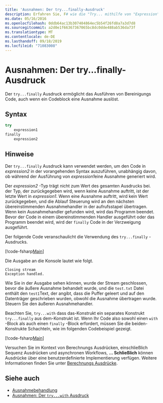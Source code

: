 ```yaml
---
title: 'Ausnahmen: Der try...finally-Ausdruck'
description: Erfahren Sie, F# wie die "Try... mithilfe von "Expression" können Sie auch dann Bereinigungs Code ausführen, wenn ein Codeblock eine Ausnahme auslöst.
ms.date: 05/16/2016
ms.openlocfilehash: 0ddb64ac13b307404864ec5b54f26fd8a7a3d7d8
ms.sourcegitcommit: a2d0e1f66367367065bc8dc0dde488ab536da73f
ms.translationtype: MT
ms.contentlocale: de-DE
ms.lasthandoff: 09/18/2019
ms.locfileid: "71083008"
---
```

# <a name="exceptions-the-tryfinally-expression"></a>Ausnahmen: Der try...finally-Ausdruck

Der `try...finally` Ausdruck ermöglicht das Ausführen von Bereinigungs Code, auch wenn ein Codeblock eine Ausnahme auslöst.

## <a name="syntax"></a>Syntax

```fsharp
try
    expression1
finally
    expression2
```

## <a name="remarks"></a>Hinweise

Der `try...finally` Ausdruck kann verwendet werden, um den Code in *expression2* in der vorangehenden Syntax auszuführen, unabhängig davon, ob während der Ausführung von *expression1*eine Ausnahme generiert wird.

Der *expression2* -Typ trägt nicht zum Wert des gesamten Ausdrucks bei. der Typ, der zurückgegeben wird, wenn keine Ausnahme auftritt, ist der letzte Wert in *expression1*. Wenn eine Ausnahme auftritt, wird kein Wert zurückgegeben, und die Ablauf Steuerung wird an den nächsten übereinstimmenden Ausnahmehandler in der aufrufsstapel übertragen. Wenn kein Ausnahmehandler gefunden wird, wird das Programm beendet. Bevor der Code in einem übereinstimmenden Handler ausgeführt oder das Programm beendet wird, wird der `finally` Code in der Verzweigung ausgeführt.

Der folgende Code veranschaulicht die Verwendung des `try...finally` -Ausdrucks.

[!code-fsharp[Main](~/samples/snippets/fsharp/lang-ref-2/snippet5701.fs)]

Die Ausgabe an die Konsole lautet wie folgt.

```console
Closing stream
Exception handled.
```

Wie Sie in der Ausgabe sehen können, wurde der Stream geschlossen, bevor die äußere Ausnahme behandelt wurde, und die `test.txt` Datei enthält den `test1`Text, der angibt, dass die Puffer geleert und auf den Datenträger geschrieben wurden, obwohl die Ausnahme übertragen wurde. Steuern Sie den äußeren Ausnahmehandler.

Beachten Sie, `try...with` dass das-Konstrukt ein separates Konstrukt `try...finally` aus dem-Konstrukt ist. Wenn Ihr Code also sowohl einen `with` -Block als auch einen `finally` -Block erfordert, müssen Sie die beiden-Konstrukte Schachteln, wie im folgenden Codebeispiel gezeigt.

[!code-fsharp[Main](~/samples/snippets/fsharp/lang-ref-2/snippet5702.fs)]

Versuchen Sie im Kontext von Berechnungs Ausdrücken, einschließlich Sequenz Ausdrücken und asynchronen Workflows, **... Schließlich** können Ausdrücke über eine benutzerdefinierte Implementierung verfügen. Weitere Informationen finden Sie unter [Berechnungs Ausdrücke](../computation-expressions.md).

## <a name="see-also"></a>Siehe auch

- [Ausnahmebehandlung](index.md)
- [Ausnahmen: Der `try...with` Ausdruck](the-try-with-expression.md)
